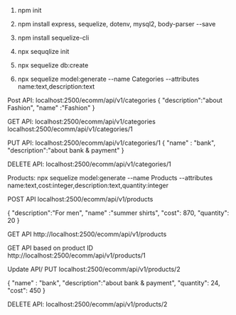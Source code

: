 1. npm init
2. npm install express, sequelize, dotenv, mysql2, body-parser --save

3. npm install sequelize-cli

4. npx sequqlize init

5. npx sequelize db:create
6. npx sequelize model:generate --name Categories --attributes name:text,description:text

Post API:
localhost:2500/ecomm/api/v1/categories
{
"description":"about Fashion",
"name" :"Fashion"
}

GET API:
localhost:2500/ecomm/api/v1/categories
localhost:2500/ecomm/api/v1/categories/1

PUT API:
localhost:2500/ecomm/api/v1/categories/1
{
"name" : "bank",
"description":"about bank & payment"
}

DELETE API:
localhost:2500/ecomm/api/v1/categories/1

Products:
npx sequelize model:generate --name Products --attributes name:text,cost:integer,description:text,quantity:integer

POST API
localhost:2500/ecomm/api/v1/products

{
    "description":"For men",
    "name" :"summer shirts",
    "cost": 870,
    "quantity": 20
}

GET API
http://localhost:2500/ecomm/api/v1/products

GET API based on product ID
http://localhost:2500/ecomm/api/v1/products/1

Update API/ PUT
localhost:2500/ecomm/api/v1/products/2

{
    "name" : "bank",
    "description":"about bank & payment",
    "quantity": 24,
    "cost": 450
}

DELETE API:
localhost:2500/ecomm/api/v1/products/2
